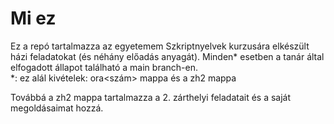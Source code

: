 # Mi ez

Ez a repó tartalmazza az egyetemem Szkriptnyelvek kurzusára elkészült házi
feladatokat (és néhány előadás anyagát). Minden* esetben a tanár által 
elfogadott állapot található a main branch-en.  
*: ez alál kivételek: ora<szám> mappa és a zh2 mappa

Továbbá a zh2 mappa tartalmazza a 2. zárthelyi feladatait és a saját megoldásaimat
hozzá.
